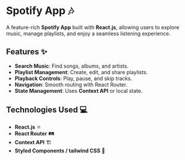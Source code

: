 # Spotify App 🎶

A feature-rich **Spotify App** built with **React.js**, allowing users to explore music, manage playlists, and enjoy a seamless listening experience.

## Features ✨
- **Search Music**: Find songs, albums, and artists.
- **Playlist Management**: Create, edit, and share playlists.
- **Playback Controls**: Play, pause, and skip tracks.
- **Navigation**: Smooth routing with React Router.
- **State Management**: Uses **Context API** or local state.

## Technologies Used 💻
- **React.js** ⚛️
- **React Router** 🛤️
- **Context API** 🏗️
- **Styled Components / tailwind CSS** 🎨

